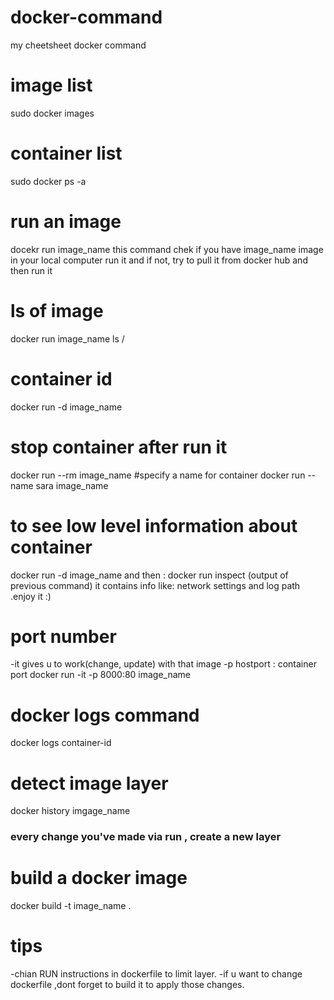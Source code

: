 # docker-command
my cheetsheet docker command
# image list 
sudo docker images
# container list 
sudo docker ps -a
# run an image 
docekr run image_name 
this command chek if you have image_name image in your local computer run it and if not, try to pull it from docker hub and then run it 
# ls of image 
docker run image_name ls /
# container id 
docker run -d image_name 
# stop container after run it 
docker run --rm image_name
#specify a name for container
docker run --name sara image_name 
# to see low level information about container
docker run -d image_name 
and then :
docker run inspect (output of previous command) 
it contains info like: network settings and log path .enjoy it :)
# port number
-it gives u to work(change, update) with that image 
-p hostport : container port 
docker run -it -p 8000:80 image_name
# docker logs command
docker logs container-id
# detect image layer 
docker history imgage_name
### every change you've made via run , create a new layer 
# build a docker image 
docker build -t image_name .

# tips
 -chian RUN instructions in dockerfile to limit layer.
 -if u want to change dockerfile ,dont forget to build it to apply those changes.

